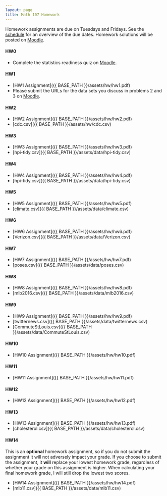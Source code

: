 ```yaml
---
layout: page
title: Math 107 Homework
---
```


Homework assignments are due on Tuesdays and Fridays. See the [schedule](schedule.html) for an overview of the due dates. Homework solutions will be posted on [Moodle](https://moodle.lawrence.edu/).

#### HW0

* Complete the statistics readiness quiz on [Moodle](https://moodle.lawrence.edu/).

#### HW1
* [HW1 Assignment]({{ BASE_PATH }}/assets/hw/hw1.pdf)
* Please submit the URLs for the data sets you discuss in problems 2 and 3 on [Moodle](https://moodle.lawrence.edu/).

#### HW2
* [HW2 Assignment]({{ BASE_PATH }}/assets/hw/hw2.pdf)
* [cdc.csv]({{ BASE_PATH }}/assets/hw/cdc.csv)

#### HW3
* [HW3 Assignment]({{ BASE_PATH }}/assets/hw/hw3.pdf)
* [hpi-tidy.csv]({{ BASE_PATH }}/assets/data/hpi-tidy.csv)

#### HW4
* [HW4 Assignment]({{ BASE_PATH }}/assets/hw/hw4.pdf)
* [hpi-tidy.csv]({{ BASE_PATH }}/assets/data/hpi-tidy.csv)

#### HW5
* [HW5 Assignment]({{ BASE_PATH }}/assets/hw/hw5.pdf)
* [climate.csv]({{ BASE_PATH }}/assets/data/climate.csv)

#### HW6
* [HW6 Assignment]({{ BASE_PATH }}/assets/hw/hw6.pdf)
* [Verizon.csv]({{ BASE_PATH }}/assets/data/Verizon.csv)

#### HW7
* [HW7 Assignment]({{ BASE_PATH }}/assets/hw/hw7.pdf)
* [poses.csv]({{ BASE_PATH }}/assets/data/poses.csv)

#### HW8
* [HW8 Assignment]({{ BASE_PATH }}/assets/hw/hw8.pdf)
* [mlb2016.csv]({{ BASE_PATH }}/assets/data/mlb2016.csv)

#### HW9
* [HW9 Assignment]({{ BASE_PATH }}/assets/hw/hw9.pdf)
* [twitternews.csv]({{ BASE_PATH }}/assets/data/twitternews.csv)
* [CommuteStLouis.csv]({{ BASE_PATH }}/assets/data/CommuteStLouis.csv)

#### HW10
* [HW10 Assignment]({{ BASE_PATH }}/assets/hw/hw10.pdf)

#### HW11
* [HW11 Assignment]({{ BASE_PATH }}/assets/hw/hw11.pdf)

#### HW12
* [HW12 Assignment]({{ BASE_PATH }}/assets/hw/hw12.pdf)

#### HW13
* [HW13 Assignment]({{ BASE_PATH }}/assets/hw/hw13.pdf)
* [cholesterol.csv]({{ BASE_PATH }}/assets/data/cholesterol.csv)

#### HW14

This is an **optional** homework assignment, so if you do not submit the assignment it will not adversely impact your grade. If you choose to submit the assignment, it **will** replace your lowest homework grade, regardless of whether your grade on this assignment is higher. When calculating your final homework grade, I will still drop the lowest two scores.

* [HW14 Assignment]({{ BASE_PATH }}/assets/hw/hw14.pdf)
* [mlb11.csv]({{ BASE_PATH }}/assets/data/mlb11.csv)